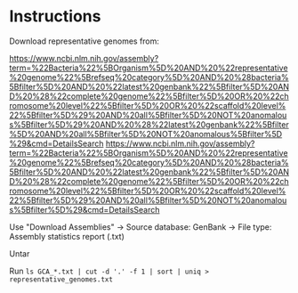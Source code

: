 # Instructions

Download representative genomes from:

https://www.ncbi.nlm.nih.gov/assembly?term=%22Bacteria%22%5BOrganism%5D%20AND%20%22representative%20genome%22%5Brefseq%20category%5D%20AND%20%28bacteria%5Bfilter%5D%20AND%20%22latest%20genbank%22%5Bfilter%5D%20AND%20%28%22complete%20genome%22%5Bfilter%5D%20OR%20%22chromosome%20level%22%5Bfilter%5D%20OR%20%22scaffold%20level%22%5Bfilter%5D%29%20AND%20all%5Bfilter%5D%20NOT%20anomalous%5Bfilter%5D%29%20AND%20%28%22latest%20genbank%22%5Bfilter%5D%20AND%20all%5Bfilter%5D%20NOT%20anomalous%5Bfilter%5D%29&cmd=DetailsSearch
https://www.ncbi.nlm.nih.gov/assembly?term=%22Bacteria%22%5BOrganism%5D%20AND%20%22representative%20genome%22%5Brefseq%20category%5D%20AND%20%28bacteria%5Bfilter%5D%20AND%20%22latest%20genbank%22%5Bfilter%5D%20AND%20%28%22complete%20genome%22%5Bfilter%5D%20OR%20%22chromosome%20level%22%5Bfilter%5D%20OR%20%22scaffold%20level%22%5Bfilter%5D%29%20AND%20all%5Bfilter%5D%20NOT%20anomalous%5Bfilter%5D%29&cmd=DetailsSearch

Use "Download Assemblies" -> Source database: GenBank -> File type: Assembly statistics report (.txt)

Untar

Run `ls GCA_*.txt | cut -d '.' -f 1 | sort | uniq > representative_genomes.txt`
